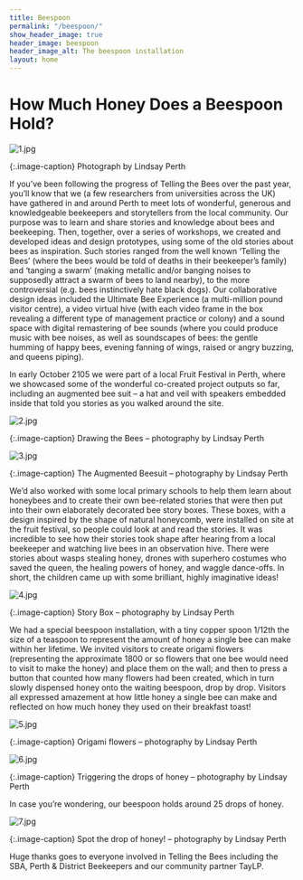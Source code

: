 ```yaml
---
title: Beespoon
permalink: "/beespoon/"
show_header_image: true
header_image: beespoon
header_image_alt: The beespoon installation
layout: home
---
```


# How Much Honey Does a Beespoon Hold?

![1.jpg](/uploads/1.jpg)

{:.image-caption}
Photograph by Lindsay Perth

If you’ve been following the progress of Telling the Bees over the past year, you’ll know that we (a few researchers from universities across the UK) have gathered in and around Perth to meet lots of wonderful, generous and knowledgeable beekeepers and storytellers from the local community. Our purpose was to learn and share stories and knowledge about bees and beekeeping. Then, together, over a series of workshops, we created and developed ideas and design prototypes, using some of the old stories about bees as inspiration. Such stories ranged from the well known ‘Telling the Bees’ (where the bees would be told of deaths in their beekeeper’s family) and ‘tanging a swarm’ (making metallic and/or banging noises to supposedly attract a swarm of bees to land nearby), to the more controversial (e.g. bees instinctively hate black dogs). Our collaborative design ideas included the Ultimate Bee Experience (a multi-million pound visitor centre), a video virtual hive (with each video frame in the box revealing a different type of management practice or colony) and a sound space with digital remastering of bee sounds (where you could produce music with bee noises, as well as soundscapes of bees: the gentle humming of happy bees, evening fanning of wings, raised or angry buzzing, and queens piping).

In early October 2105 we were part of a local Fruit Festival in Perth, where we showcased some of the wonderful co-created project outputs so far, including an augmented bee suit – a hat and veil with speakers embedded inside that told you stories as you walked around the site.

![2.jpg](/uploads/2.jpg)

{:.image-caption}
Drawing the Bees – photography by Lindsay Perth

![3.jpg](/uploads/3.jpg)

{:.image-caption}
The Augmented Beesuit – photography by Lindsay Perth

We’d also worked with some local primary schools to help them learn about honeybees and to create their own bee-related stories that were then put into their own elaborately decorated bee story boxes. These boxes, with a design inspired by the shape of natural honeycomb, were installed on site at the fruit festival, so people could look at and read the stories. It was incredible to see how their stories took shape after hearing from a local beekeeper and watching live bees in an observation hive. There were stories about wasps stealing honey, drones with superhero costumes who saved the queen, the healing powers of honey, and waggle dance-offs. In short, the children came up with some brilliant, highly imaginative ideas!

![4.jpg](/uploads/4.jpg)

{:.image-caption}
Story Box – photography by Lindsay Perth

We had a special beespoon installation, with a tiny copper spoon 1/12th the size of a teaspoon to represent the amount of honey a single bee can make within her lifetime. We invited visitors to create origami flowers (representing the approximate 1800 or so flowers that one bee would need to visit to make the honey) and place them on the wall; and then to press a button that counted how many flowers had been created, which in turn slowly dispensed honey onto the waiting beespoon, drop by drop. Visitors all expressed amazement at how little honey a single bee can make and reflected on how much honey they used on their breakfast toast!

![5.jpg](/uploads/5.jpg)

{:.image-caption}
Origami flowers – photography by Lindsay Perth

![6.jpg](/uploads/6.jpg)

{:.image-caption}
Triggering the drops of honey – photography by Lindsay Perth

In case you’re wondering, our beespoon holds around 25 drops of honey.

![7.jpg](/uploads/7.jpg)

{:.image-caption}
Spot the drop of honey! – photography by Lindsay Perth

Huge thanks goes to everyone involved in Telling the Bees including the SBA, Perth & District Beekeepers and our community partner TayLP.
